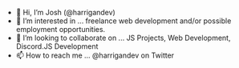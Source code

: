 - 👋 Hi, I’m Josh (@harrigandev)
- 👀 I’m interested in ... freelance web development and/or possible employment opportunities.
- 💞️ I’m looking to collaborate on ... JS Projects, Web Development, Discord.JS Development
- 📫 How to reach me ... @harrigandev on Twitter

<!---
harrigandev/harrigandev is a ✨ special ✨ repository because its `README.md` (this file) appears on your GitHub profile.
You can click the Preview link to take a look at your changes.
--->
